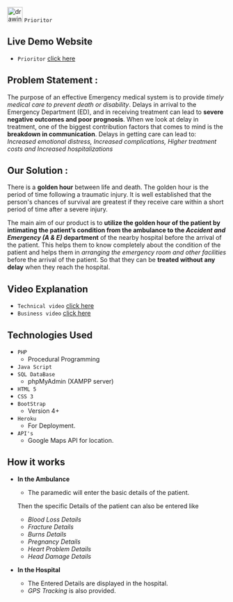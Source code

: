<img src="https://github.com/bharathikannan1311/Prioritor_Demo/blob/master/Images/Prioritor-Logo.png?raw=true" alt="drawing" width="35"/>  `Prioritor`

## Live Demo Website
- `Prioritor` [click here](https://prioritordemo.herokuapp.com/)

## Problem Statement :
The purpose of an effective Emergency medical system is to provide *timely medical care to prevent death or disability*. 
Delays in arrival to the Emergency Department (ED), and in receiving treatment can lead to **severe negative outcomes and poor prognosis**. 
When we look at delay in treatment, one of the biggest contribution factors that comes to mind is the **breakdown in communication**.
Delays in getting care can lead to: *Increased emotional distress, Increased complications, Higher treatment costs and Increased hospitalizations*

## Our Solution : 
There is a **golden hour** between life and death. 
The golden hour is the period of time following a traumatic injury. 
It is well established that the person's chances of survival are greatest if they receive care within a short period of time after a severe injury. 

The main aim of our product is to **utilize the golden hour of the patient by intimating the patient’s condition from the ambulance to the *Accident and Emergency (A & E)* department** of the nearby hospital before the arrival of the patient. 
This helps them to know completely about the condition of the patient and helps them in *arranging the emergency room and other facilities* before the arrival of the patient.
So that they can be **treated without any delay** when they reach the hospital.

## Video Explanation

- `Technical video` [click here](https://www.youtube.com/watch?v=-by6cOPpnOo&t=199s)
- `Business video` [click here](https://www.youtube.com/watch?v=dAitj0FnWT0)
## Technologies Used
- `PHP`
  - Procedural Programming
- `Java Script`
- `SQL DataBase`
  - phpMyAdmin (XAMPP server)
- `HTML 5`
- `CSS 3`
- `BootStrap` 
  - Version 4+
- `Heroku`
  - For Deployment.
- `API's`
  - Google Maps API for location.
 
## How it works
- **In the Ambulance**
  - The paramedic will enter the basic details of the patient.
  
  Then the specific Details of the patient can also be entered like
    - *Blood Loss Details*
    - *Fracture Details*
    - *Burns Details*
    - *Pregnancy Details*
    - *Heart Problem Details*
    - *Head Damage Details*
    
- **In the Hospital**
  - The Entered Details are displayed in the hospital.
  - *GPS Tracking* is also provided.
